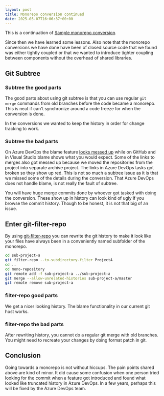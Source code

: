 ```yaml
---
layout: post
title: Monorepo conversion continued
date: 2025-05-07T16:06:37+00:00
---
```


This is a continuation of [Sample monorepo conversion](https://assertfail.gewalli.se/2023/02/19/Sample-monorepo-conversion.html).

Since then we have learned some lessons. Also note that the monorepo conversions we have done have been of closed source code that we found was either tightly coupled or that we wanted to introduce tighter coupling between components without the overhead of shared libraries.

## Git Subtree

### Subtree the good parts

The good parts about using git subtree is that you can use regular `git merge` commands from old branches before the code became a monorepo. This is neat if can't synchronize around a code freeze for when the conversion is done.

In the conversions we wanted to keep the history in order for change tracking to work.

### Subtree the bad parts

On Azure DevOps the blame feature [looks messed up](https://developercommunity.visualstudio.com/t/Azure-DevOps-Blame-does-not-show-the-s/10898153) while on GitHub and in Visual Studio blame shows what you would expect. Some of the links to merges also got messed up because we moved the repositories from the project into separate archive project. The links in Azure DevOps tasks got broken so they show up red. This is not so much a subtree issue as it is that we missed some of the details during the conversion. That Azure DevOps does not handle blame, is not really the fault of subtree.

You will have huge merge commits done by whoever got tasked with doing the conversion. These show up in history can look kind of ugly if you browse the commit history. Though to be honest, it is not that big of an issue.  

## Enter git-filter-repo

By using [git-filter-repo](https://github.com/newren/git-filter-repo) you can rewrite the git history to make it look like your files have always been in a conveniently named subfolder of the monorepo.

```sh
cd sub-project-a
git filter-repo --to-subdirectory-filter ProjectA
cd ..
cd mono-repository
git remote add -f sub-project-a ../sub-project-a
git merge --allow-unrelated-histories sub-project-a/master
git remote remove sub-project-a
```

### filter-repo good parts

We get a nicer looking history. The blame functionality in our current git host works.

### filter-repo the bad parts

After rewriting history, you cannot do a regular git merge with old branches. You might need to recreate your changes by doing format patch in git.

## Conclusion

Going towards a monorepo is not without hiccups. The pain points shared above are kind of minor. It did cause some confusion when one person tried looking for the commit when a feature got introduced and found what looked like truncated history in Azure DevOps. In a few years, perhaps this will be fixed by the Azure DevOps team.
